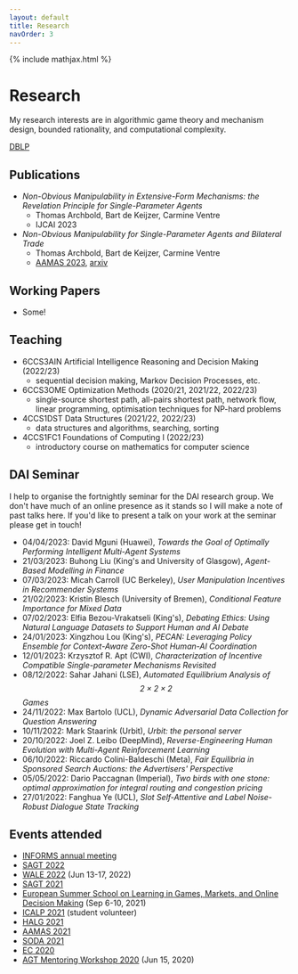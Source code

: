 ```yaml
---
layout: default
title: Research
navOrder: 3
---
```


{% include mathjax.html %}

# Research

My research interests are in algorithmic game theory and mechanism design, bounded rationality, and computational complexity.

[DBLP](https://dblp.org/pid/313/9274)

## Publications

- *Non-Obvious Manipulability in Extensive-Form Mechanisms: the Revelation Principle for Single-Parameter Agents*
	- Thomas Archbold, Bart de Keijzer, Carmine Ventre
	- IJCAI 2023
- *Non-Obvious Manipulability for Single-Parameter Agents and Bilateral Trade*
	- Thomas Archbold, Bart de Keijzer, Carmine Ventre
	- [AAMAS 2023](https://aamas2023.soton.ac.uk/program/accepted-papers/#main-track-full-papers), [arxiv](https://arxiv.org/abs/2202.06660)

## Working Papers

- Some!

## Teaching

- 6CCS3AIN Artificial Intelligence Reasoning and Decision Making (2022/23)
	- sequential decision making, Markov Decision Processes, etc.
- 6CCS3OME Optimization Methods (2020/21, 2021/22, 2022/23)
	- single-source shortest path, all-pairs shortest path, network flow, linear
	programming, optimisation techniques for NP-hard problems
- 4CCS1DST Data Structures (2021/22, 2022/23)
	- data structures and algorithms, searching, sorting
- 4CCS1FC1 Foundations of Computing I (2022/23)
	- introductory course on mathematics for computer science

## DAI Seminar

I help to organise the fortnightly seminar for the DAI research group.
We don't have much of an online presence as it stands so I will make a note of past talks here.
If you'd like to present a talk on your work at the seminar please get in touch!

- 04/04/2023: David Mguni (Huawei), _Towards the Goal of Optimally Performing Intelligent Multi-Agent Systems_
- 21/03/2023: Buhong Liu (King's and University of Glasgow), _Agent-Based Modelling in Finance_
- 07/03/2023: Micah Carroll (UC Berkeley), _User Manipulation Incentives in Recommender Systems_
- 21/02/2023: Kristin Blesch (University of Bremen), _Conditional Feature Importance for Mixed Data_
- 07/02/2023: Elfia Bezou-Vrakatseli (King's), _Debating Ethics: Using Natural Language Datasets to Support Human and AI Debate_
- 24/01/2023: Xingzhou Lou (King's), _PECAN: Leveraging Policy Ensemble for Context-Aware Zero-Shot Human-AI Coordination_
- 12/01/2023: Krzysztof R. Apt (CWI), _Characterization of Incentive Compatible Single-parameter Mechanisms Revisited_
- 08/12/2022: Sahar Jahani (LSE), _Automated Equilibrium Analysis of $$\mathit{2 \times 2 \times 2}$$ Games_
- 24/11/2022: Max Bartolo (UCL), _Dynamic Adversarial Data Collection for Question Answering_
- 10/11/2022: Mark Staarink (Urbit), _Urbit: the personal server_
- 20/10/2022: Joel Z. Leibo (DeepMind), _Reverse-Engineering Human Evolution with Multi-Agent Reinforcement Learning_
- 06/10/2022: Riccardo Colini-Baldeschi (Meta), _Fair Equilibria in Sponsored Search Auctions: the Advertisers' Perspective_
- 05/05/2022: Dario Paccagnan (Imperial), _Two birds with one stone: optimal approximation for integral routing and congestion pricing_
- 27/01/2022: Fanghua Ye (UCL), _Slot Self-Attentive and Label Noise-Robust Dialogue State Tracking_

## Events attended

- [INFORMS annual meeting](https://meetings.informs.org/wordpress/indianapolis2022/)
- [SAGT 2022](https://www.essex.ac.uk/events/2022/09/11/sagt-2022)
- [WALE 2022](https://wale.gr/) (Jun 13-17, 2022)
- [SAGT 2021](https://events.au.dk/sagt2021/)
- [European Summer School on Learning in Games, Markets, and Online Decision Making](https://sites.google.com/a/diag.uniroma1.it/algadimar/european-summer-school-september-6-10-2021) (Sep 6-10, 2021)
- [ICALP 2021](http://easyconferences.eu/icalp2021/) (student volunteer)
- [HALG 2021](https://highlightsofalgorithms.org/) 
- [AAMAS 2021](https://aamas2021.soton.ac.uk/)
- [SODA 2021](https://www.siam.org/conferences/cm/conference/soda21)
- [EC 2020](https://ec20.sigecom.org/)
- [AGT Mentoring Workshop 2020](https://www.cs.princeton.edu/~smattw/AMW20/index.html) (Jun 15, 2020)

